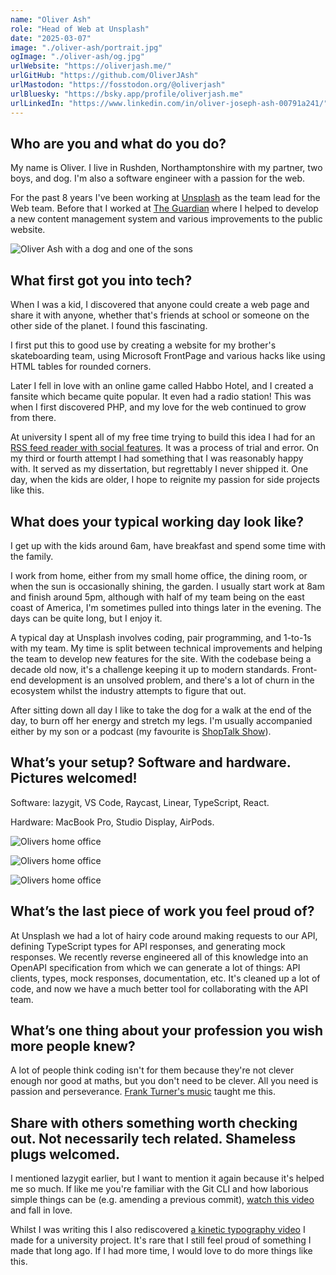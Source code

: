 ```yaml
---
name: "Oliver Ash"
role: "Head of Web at Unsplash"
date: "2025-03-07"
image: "./oliver-ash/portrait.jpg"
ogImage: "./oliver-ash/og.jpg"
urlWebsite: "https://oliverjash.me/"
urlGitHub: "https://github.com/OliverJAsh"
urlMastodon: "https://fosstodon.org/@oliverjash"
urlBluesky: "https://bsky.app/profile/oliverjash.me"
urlLinkedIn: "https://www.linkedin.com/in/oliver-joseph-ash-00791a241/"
---
```


## Who are you and what do you do?

My name is Oliver. I live in Rushden, Northamptonshire with my partner, two boys, and dog. I'm also a software engineer with a passion for the web.

For the past 8 years I've been working at [Unsplash](https://unsplash.com/) as the team lead for the Web team. Before that I worked at [The Guardian](https://www.theguardian.com/) where I helped to develop a new content management system and various improvements to the public website.

![Oliver Ash with a dog and one of the sons](./oliver-ash/family-pic.jpg)

## What first got you into tech?

When I was a kid, I discovered that anyone could create a web page and share it with anyone, whether that's friends at school or someone on the other side of the planet. I found this fascinating.

I first put this to good use by creating a website for my brother's skateboarding team, using Microsoft FrontPage and various hacks like using HTML tables for rounded corners.

Later I fell in love with an online game called Habbo Hotel, and I created a fansite which became quite popular. It even had a radio station! This was when I first discovered PHP, and my love for the web continued to grow from there.

At university I spent all of my free time trying to build this idea I had for an [RSS feed reader with social features](https://vimeo.com/69376016). It was a process of trial and error. On my third or fourth attempt I had something that I was reasonably happy with. It served as my dissertation, but regrettably I never shipped it. One day, when the kids are older, I hope to reignite my passion for side projects like this.

## What does your typical working day look like?

I get up with the kids around 6am, have breakfast and spend some time with the family.

I work from home, either from my small home office, the dining room, or when the sun is occasionally shining, the garden. I usually start work at 8am and finish around 5pm, although with half of my team being on the east coast of America, I'm sometimes pulled into things later in the evening. The days can be quite long, but I enjoy it.

A typical day at Unsplash involves coding, pair programming, and 1-to-1s with my team. My time is split between technical improvements and helping the team to develop new features for the site. With the codebase being a decade old now, it's a challenge keeping it up to modern standards. Front-end development is an unsolved problem, and there's a lot of churn in the ecosystem whilst the industry attempts to figure that out.

After sitting down all day I like to take the dog for a walk at the end of the day, to burn off her energy and stretch my legs. I'm usually accompanied either by my son or a podcast (my favourite is [ShopTalk Show](https://shoptalkshow.com/)).

## What’s your setup? Software and hardware. Pictures welcomed!

Software: lazygit, VS Code, Raycast, Linear, TypeScript, React.

Hardware: MacBook Pro, Studio Display, AirPods.

![Olivers home office](./oliver-ash/office-1.jpg)

![Olivers home office](./oliver-ash/office-2.jpg)

![Olivers home office](./oliver-ash/office-3.jpg)

## What’s the last piece of work you feel proud of?

At Unsplash we had a lot of hairy code around making requests to our API, defining TypeScript types for API responses, and generating mock responses. We recently reverse engineered all of this knowledge into an OpenAPI specification from which we can generate a lot of things: API clients, types, mock responses, documentation, etc. It's cleaned up a lot of code, and now we have a much better tool for collaborating with the API team.

## What’s one thing about your profession you wish more people knew?

A lot of people think coding isn't for them because they're not clever enough nor good at maths, but you don't need to be clever. All you need is passion and perseverance. [Frank Turner's music](https://www.youtube.com/watch?v=SVx2RuANAyk) taught me this.

## Share with others something worth checking out. Not necessarily tech related. Shameless plugs welcomed.

I mentioned lazygit earlier, but I want to mention it again because it's helped me so much. If like me you're familiar with the Git CLI and how laborious simple things can be (e.g. amending a previous commit), [watch this video](https://www.youtube.com/watch?v=CPLdltN7wgE) and fall in love.

Whilst I was writing this I also rediscovered [a kinetic typography video](https://vimeo.com/38383326) I made for a university project. It's rare that I still feel proud of something I made that long ago. If I had more time, I would love to do more things like this.
